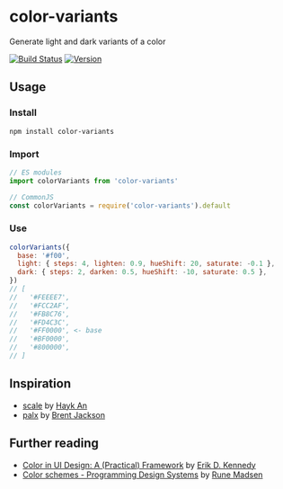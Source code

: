 # color-variants

Generate light and dark variants of a color

[![Build Status][build-badge]][build]
[![Version][version-badge]][npm]

[build-badge]: https://img.shields.io/travis/colebemis/color-variants/master.svg?style=flat-square
[build]: https://travis-ci.org/colebemis/color-variants
[version-badge]: https://img.shields.io/npm/v/color-variants.svg?style=flat-square
[npm]: https://www.npmjs.com/package/color-variants

## Usage

### Install

```shell
npm install color-variants
```

### Import

```js
// ES modules
import colorVariants from 'color-variants'

// CommonJS
const colorVariants = require('color-variants').default
```

### Use

```js
colorVariants({
  base: '#f00',
  light: { steps: 4, lighten: 0.9, hueShift: 20, saturate: -0.1 },
  dark: { steps: 2, darken: 0.5, hueShift: -10, saturate: 0.5 },
})
// [
//   '#FEEEE7',
//   '#FCC2AF',
//   '#FB8C76',
//   '#FD4C3C',
//   '#FF0000', <- base
//   '#BF0000',
//   '#800000',
// ]
```

## Inspiration

- [scale](https://hihayk.github.io/scale/) by [Hayk An](https://twitter.com/hihayk)
- [palx](https://palx.jxnblk.com/) by [Brent Jackson](https://twitter.com/jxnblk)

## Further reading

- [Color in UI Design: A (Practical) Framework](https://medium.com/@erikdkennedy/color-in-ui-design-a-practical-framework-e18cacd97f9e) by [Erik D. Kennedy](https://twitter.com/erikdkennedy)
- [Color schemes - Programming Design Systems](https://programmingdesignsystems.com/color/color-schemes/index.html#color-schemes-dV9Rf6L) by [Rune Madsen](https://twitter.com/runemadsen)
